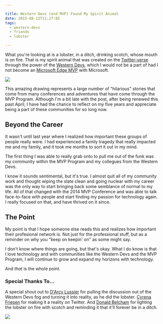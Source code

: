 ```yaml
---

title: Western Devs (and MVP) Found My Spirit Animal
date: 2015-08-12T11:27:05
tags:
  - western-devs
  - friends
  - lobster

---
```


What you're looking at is a lobster, in a ditch, drinking scotch, whose mouth is on fire. That is my spirit animal that was created on the [Twitter-verse](https://twitter.com/CyrenaFriesen/status/627209542816829440) through the power of the [Western Devs](http://www.westerndevs.com), which I would not be a part of had I not become an [Microsoft Edge MVP](https://mvp.microsoft.com/en-us/PublicProfile/4032619?fullName=David%20%20Wesst) with Microsoft.

<!--more-->

![](http://blog.davidwesst.com/2015/08/Western-Devs-Found-My-Spirit-Animal/lobster-fire-mouth.png)

This amazing drawing represents a large number of "hilarious" stories that come from many conferences and adventures that have come through the MVP Program. Although I'm a bit late with the post, after being renewed this past April, I have had the chance to reflect on my five years and appreciate being a part of these communities for so long now.

## Beyond the Career
It wasn't until last year where I realized how important these groups of people really were. I had experienced a family tragedy that really impacted me and my family, and it took me months to sort it out in my mind.

The first thing I was able to really grab onto to pull me out of the funk was my community within the MVP Program and my collegues from the Western Devs.

I know it sounds sentimental, but it's true. I almost quit all of my community work and thought wiping the slate clean and going nuclear with my career was the only way to start bringing back some semblance of normal to my life. All of that changed with the 2014 MVP Conference and was able to talk face-to-face with people and start finding my passion for technology again. I really focused on that, and have thrived on it since.

## The Point
My point is that I hope someone else reads this and realizes how important their profesional network is. Not just for the professional stuff, but as a reminder on why you "keep on keepin' on" as some might say.

I don't know where things are going, but that's okay. What I do know is that I love technology and with communities like the Western Devs and the MVP Program, I will continue to grow and expand my horizons with technology.

And _that_ is the whole point.

### Special Thanks To...
A special shout out to [D'Arcy Lussier](https://twitter.com/Darcy_Lussier) for pulling the discussion out of the Western Devs fog and turning it into reality, as he did the lobster. [Cyrena Friesen](https://twitter.com/CyrenaFriesen) for making it a reality on Twitter. And [Donald Belcham](https://twitter.com/dbelcham) for lighting the lobster on fire with scotch and reminding it that it'll forever be in a ditch.

![](http://blog.davidwesst.com/2015/08/Western-Devs-Found-My-Spirit-Animal/twitter-source.png)
